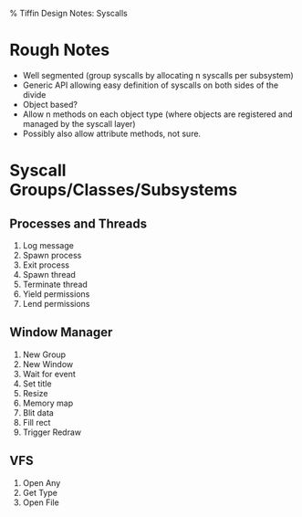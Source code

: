 % Tiffin Design Notes: Syscalls

# Rough Notes
- Well segmented (group syscalls by allocating n syscalls per subsystem)
- Generic API allowing easy definition of syscalls on both sides of the divide
- Object based?
 - Allow n methods on each object type (where objects are registered and managed by the syscall layer)
 - Possibly also allow attribute methods, not sure.

# Syscall Groups/Classes/Subsystems

## Processes and Threads
1. Log message
1. Spawn process
1. Exit process
1. Spawn thread
1. Terminate thread
1. Yield permissions
1. Lend permissions

## Window Manager
1. New Group
1. New Window
 1. Wait for event
 1. Set title
 1. Resize
 1. Memory map
 1. Blit data
 1. Fill rect
 1. Trigger Redraw

## VFS
1. Open Any
 1. Get Type
1. Open File

<!--- vim: set ft=markdown: -->
